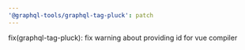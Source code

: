 ```yaml
---
'@graphql-tools/graphql-tag-pluck': patch
---
```


fix(graphql-tag-pluck): fix warning about providing id for vue compiler
